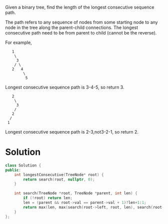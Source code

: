 Given a binary tree, find the length of the longest consecutive sequence path.

 

The path refers to any sequence of nodes from some starting node to any node in the tree along the parent-child connections. The longest consecutive path need to be from parent to child (cannot be the reverse).

For example,

```
   1
    \
     3
    / \
   2   4
        \
         5
```

Longest consecutive sequence path is 3-4-5, so return 3.

```
   2
    \
     3
    / 
   2    
  / 
 1
```

Longest consecutive sequence path is 2-3,not3-2-1, so return 2.

# Solution

```cpp
class Solution {
public:
    int longestConsecutive(TreeNode* root) {
        return search(root, nullptr, 0);
    }
    
    int search(TreeNode *root, TreeNode *parent, int len) {
        if (!root) return len;
        len = (parent && root->val == parent->val + 1)?len+1:1;
        return max(len, max(search(root->left, root, len), search(root->right, root, len)));
    }
};
```

